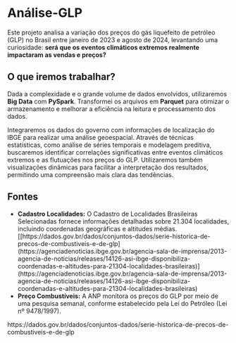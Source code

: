 <!DOCTYPE html>
<html lang="pt-br">
<head>
    <meta charset="utf-8">
 
</head>
<body>

<h1>Análise-GLP</h1>
<p>Este projeto analisa a variação dos preços do gás liquefeito de petróleo (GLP) no Brasil entre janeiro de 2023 e agosto de 2024, levantando uma curiosidade: <strong>será que os eventos climáticos extremos realmente impactaram as vendas e preços?</strong></p>

<h2>O que iremos trabalhar?</h2>
<p>Dada a complexidade e o grande volume de dados envolvidos, utilizaremos <strong>Big Data</strong> com <strong>PySpark</strong>. Transformei os arquivos em <strong>Parquet</strong> para otimizar o armazenamento e melhorar a eficiência na leitura e processamento dos dados.</p>

<p>Integraremos os dados do governo com informações de localização do IBGE para realizar uma análise geoespacial. Através de técnicas estatísticas, como análise de séries temporais e modelagem preditiva, buscaremos identificar correlações significativas entre eventos climáticos extremos e as flutuações nos preços do GLP. Utilizaremos também visualizações dinâmicas para facilitar a interpretação dos resultados, permitindo uma compreensão mais clara das tendências.</p>

<h2>Fontes</h2>
<ul>
    <li><strong>Cadastro Localidades:</strong> O Cadastro de Localidades Brasileiras Selecionadas fornece informações detalhadas sobre 21.304 localidades, incluindo coordenadas geográficas e altitudes médias.</li>
    [[https://dados.gov.br/dados/conjuntos-dados/serie-historica-de-precos-de-combustiveis-e-de-glp](https://agenciadenoticias.ibge.gov.br/agencia-sala-de-imprensa/2013-agencia-de-noticias/releases/14126-asi-ibge-disponibiliza-coordenadas-e-altitudes-para-21304-localidades-brasileiras)](https://agenciadenoticias.ibge.gov.br/agencia-sala-de-imprensa/2013-agencia-de-noticias/releases/14126-asi-ibge-disponibiliza-coordenadas-e-altitudes-para-21304-localidades-brasileiras)
    <li><strong>Preço Combustíveis:</strong> A ANP monitora os preços do GLP por meio de uma pesquisa semanal, conforme estabelecido pela Lei do Petróleo (Lei nº 9478/1997).</li>
</ul>
https://dados.gov.br/dados/conjuntos-dados/serie-historica-de-precos-de-combustiveis-e-de-glp

</body>
</html>
